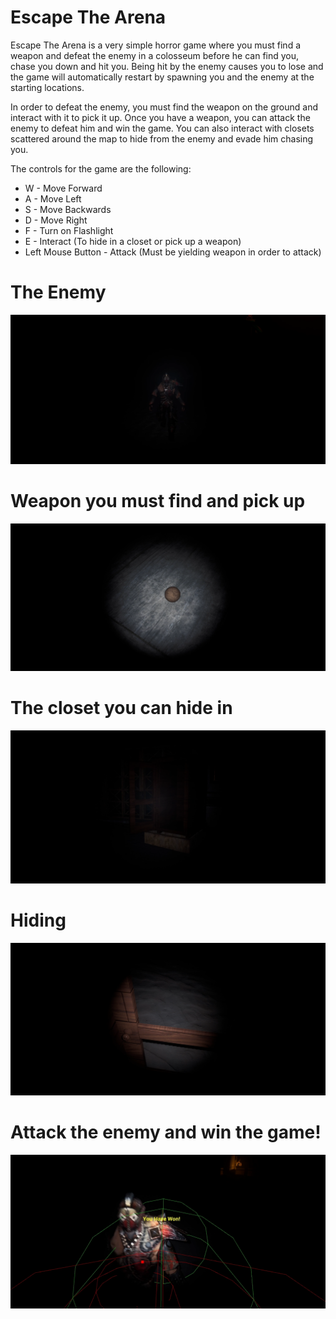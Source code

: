 # Escape The Arena

Escape The Arena is a very simple horror game where you must find a weapon and defeat the enemy in a colosseum before he can find you, chase you down and hit you. Being hit by the enemy causes you to lose and the game will automatically restart by spawning you and the enemy at the starting locations.

In order to defeat the enemy, you must find the weapon on the ground and interact with it to pick it up. Once you have a weapon, you can attack the enemy to defeat him and win the game. You can also interact with closets scattered around the map to hide from the enemy and evade him chasing you.

The controls for the game are the following:
 
* W - Move Forward
* A - Move Left
* S - Move Backwards
* D - Move Right
* F - Turn on Flashlight
* E - Interact (To hide in a closet or pick up a weapon)
* Left Mouse Button - Attack (Must be yielding weapon in order to attack)

# The Enemy
![Enemy](https://github.com/gcmaidana/EscapeTheArena/blob/main/img/enemy.png)

# Weapon you must find and pick up
![Weapon](https://github.com/gcmaidana/EscapeTheArena/blob/main/img/weapon.png)

# The closet you can hide in
![The Closet](https://github.com/gcmaidana/EscapeTheArena/blob/main/img/thecloset.png)

# Hiding
![Hiding](https://github.com/gcmaidana/EscapeTheArena/blob/main/img/hiding.png)

# Attack the enemy and win the game!
![Attack and Win](https://github.com/gcmaidana/EscapeTheArena/blob/main/img/attackandwin.png)
